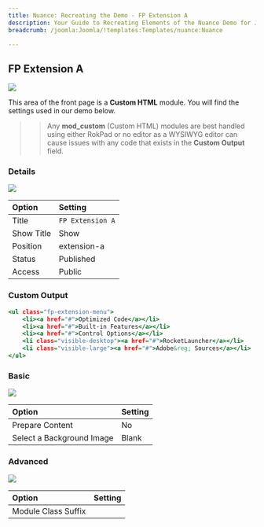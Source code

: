```yaml
---
title: Nuance: Recreating the Demo - FP Extension A
description: Your Guide to Recreating Elements of the Nuance Demo for Joomla
breadcrumb: /joomla:Joomla/!templates:Templates/nuance:Nuance

---
```


FP Extension A
-----

![][demo]

This area of the front page is a **Custom HTML** module. You will find the settings used in our demo below.

>> Any **mod_custom** (Custom HTML) modules are best handled using either RokPad or no editor as a WYSIWYG editor can cause issues with any code that exists in the **Custom Output** field.

### Details

![][demo2]

| Option      | Setting          |
| :---------- | :----------      |
| Title       | `FP Extension A` |
| Show Title  | Show             |
| Position    | extension-a      |
| Status      | Published        |
| Access      | Public           |

### Custom Output

~~~ .html
<ul class="fp-extension-menu">
    <li><a href="#">Optimized Code</a></li>
    <li><a href="#">Built-in Features</a></li>
    <li><a href="#">Control Options</a></li>
    <li class="visible-desktop"><a href="#">RocketLauncher</a></li>
    <li class="visible-large"><a href="#">Adobe&reg; Sources</a></li>
</ul>
~~~

### Basic

![][demo3]

| Option                    | Setting     |
| :----------               | :---------- |
| Prepare Content           | No          |
| Select a Background Image | Blank       |

### Advanced

![][demo4]

| Option              | Setting     |
| :----------         | :---------- |
| Module Class Suffix |             |

[demo]: assets/demo_9.jpeg
[demo2]: assets/demo_9a.jpeg
[demo3]: assets/demo_9b.jpeg
[demo4]: assets/demo_9c.jpeg
